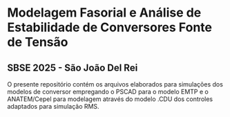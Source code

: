 # Modelagem Fasorial e Análise de Estabilidade de Conversores Fonte de Tensão
## SBSE 2025 - São João Del Rei

O presente repositório contém os arquivos elaborados para simulações dos modelos de conversor empregando o PSCAD para o modelo EMTP e o ANATEM/Cepel para modelagem através do modelo .CDU dos controles adaptados para simulação RMS.
